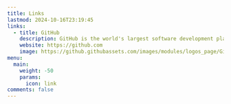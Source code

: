 ```yaml
---
title: Links
lastmod: 2024-10-16T23:19:45
links:
  - title: GitHub
    description: GitHub is the world's largest software development platform.
    website: https://github.com
    image: https://github.githubassets.com/images/modules/logos_page/GitHub-Mark.png
menu:
  main:
    weight: -50
    params:
      icon: link
comments: false
---
```

